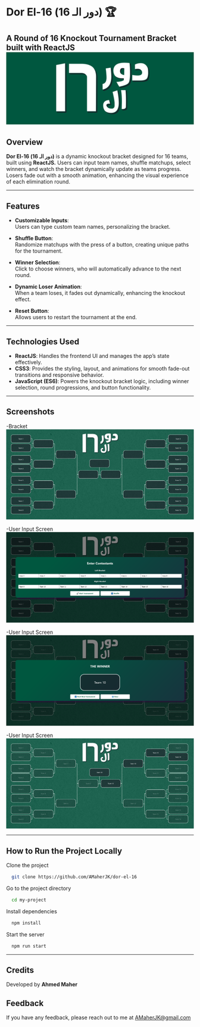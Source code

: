 # **Dor El-16 (دور الـ 16)** 🏆  
**A Round of 16 Knockout Tournament Bracket built with ReactJS**
![Logo](src/assets/readme.png)
---

## **Overview**  
**Dor El-16 (دور الـ 16)** is a dynamic knockout bracket designed for 16 teams, built using **ReactJS.** Users can input team names, shuffle matchups, select winners, and watch the bracket dynamically update as teams progress. Losers fade out with a smooth animation, enhancing the visual experience of each elimination round.

---

## **Features**  
- **Customizable Inputs**:  
  Users can type custom team names, personalizing the bracket.  

- **Shuffle Button**:  
  Randomize matchups with the press of a button, creating unique paths for the tournament.  

- **Winner Selection**:  
  Click to choose winners, who will automatically advance to the next round.  

- **Dynamic Loser Animation**:  
  When a team loses, it fades out dynamically, enhancing the knockout effect.  

- **Reset Button**:  
  Allows users to restart the tournament at the end.  

---

## **Technologies Used**  
- **ReactJS**:  Handles the frontend UI and manages the app’s state effectively.  
- **CSS3**:  Provides the styling, layout, and animations for smooth fade-out transitions and responsive behavior.  
- **JavaScript (ES6)**:  Powers the knockout bracket logic, including winner selection, round progressions, and button functionality.  

---
## **Screenshots**

-Bracket
![Bracket](src/assets/ScreenShots/Bracket.png)

-User Input Screen
![UserInput](src/assets/ScreenShots/UserInput.png)

-User Input Screen
![UserInput](src/assets/ScreenShots/WinnerScreen.png)

-User Input Screen
![UserInput](src/assets/ScreenShots/BracketProgression.png)

---
## How to Run the Project Locally  

Clone the project

```bash
  git clone https://github.com/AMaherJK/dor-el-16
```

Go to the project directory

```bash
  cd my-project
```

Install dependencies

```bash
  npm install
```

Start the server

```bash
  npm run start
```
---

## Credits
Developed by **Ahmed Maher**

## Feedback
If you have any feedback, please reach out to me at AMaherJK@gmail.com
